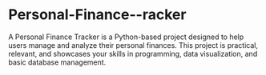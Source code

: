 # Personal-Finance--racker
A Personal Finance Tracker is a Python-based project designed to help users manage and analyze their personal finances. This project is practical, relevant, and showcases your skills in programming, data visualization, and basic database management.
